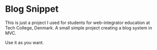# Blog Snippet
This is just a project I used for students for web-integrator education at Tech College, Denmark. A small simple project creating a blog system in MVC.

Use it as you want.
